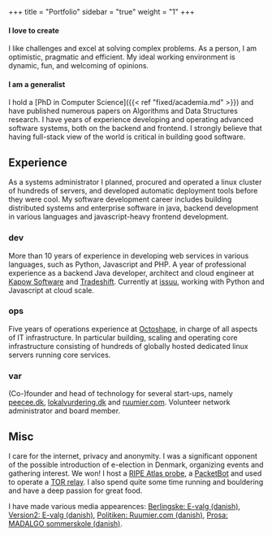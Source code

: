+++
title = "Portfolio"
sidebar = "true"
weight = "1"
+++

#### I love to create
I like challenges and excel at solving complex problems.
As a person, I am optimistic, pragmatic and efficient. My ideal working environment is dynamic, fun, and welcoming of opinions.

#### I am a generalist
I hold a [PhD in Computer Science]({{< ref "fixed/academia.md" >}}) and have published numerous papers on Algorithms and Data Structures research.
I have years of experience developing and operating advanced software systems, both on the backend and frontend.
I strongly believe that having full-stack view of the world is critical in building good software.

## Experience
As a systems administrator I planned, procured and operated a linux cluster of hundreds of servers, and developed automatic deployment tools before they were cool. My software development career includes building distributed systems and enterprise software in java, backend development in various languages and javascript-heavy frontend development.

### dev
More than 10 years of experience in developing web services in various languages, such as Python, Javascript and PHP. A year of professional experience as a backend Java developer, architect and cloud engineer at [Kapow Software](http://kapowsoftware.com/) and [Tradeshift](http://tradeshift.com/). Currently at [issuu](https://issuu.com), working with Python and Javascript at cloud scale.

### ops
Five years of operations experience at [Octoshape](http://www.octoshape.com/), in charge of all aspects of IT infrastructure. In particular building, scaling and operating core infrastructure consisting of hundreds of globally hosted dedicated linux servers running core services.

### var
(Co-)founder and head of technology for several start-ups, namely [peecee.dk](http://peecee.dk), [lokalvurdering.dk](http://lokalvurdering.dk) and [ruumier.com](http://ruumier.com). Volunteer network administrator and board member.


## Misc

I care for the internet, privacy and anonymity. I was a significant opponent of the possible introduction of e-election in Denmark, organizing events and gathering interest. We won!
I host a [RIPE Atlas probe](https://atlas.ripe.net/probes/22029), a [PacketBot](https://www.packet.net/labs/packetbots) and used to operate a [TOR relay](https://globe.torproject.org/#/relay/ACC687BF3625EB8A283D6EFADA6FB04C57232D5E). I also spend quite some time running and bouldering and have a deep passion for great food.

I have made various media appearences: [Berlingske: E-valg (danish)](http://www.b.dk/nationalt/it-eksperter-lunkne-over-for-e-valg),  [Version2: E-valg (danish)](http://www.version2.dk/artikel/margrethe-vestagers-svar-til-laeserne-om-e-valg-50476), [Politiken: Ruumier.com (danish)](http://politiken.dk/forbrugogliv/forbrug/ECE2429409/danskernes-deleoekonomi-er-naaet-ned-i-kaelderen/), [Prosa: MADALGO sommerskole (danish)](https://www.prosa.dk/bliv-medlem/nyhed/artikel/fuldt-hus-til-algoritmisk-sommerskole/).
